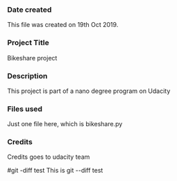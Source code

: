 ### Date created
This file was created on 19th Oct 2019.

### Project Title
Bikeshare project

### Description
This project is part of a nano degree program on Udacity

### Files used
Just one file here, which is bikeshare.py

### Credits
Credits goes to udacity team

#git -diff test
This is git --diff test
